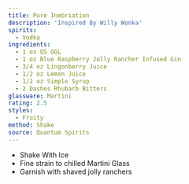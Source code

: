 ```yaml
---
title: Pure Inebriation
description: 'Inspired By Willy Wonka'
spirits:
  - Vodka
ingredients:
  - 1 oz QS GGL
  - 1 oz Blue Raspberry Jolly Rancher Infused Gin
  - 3/4 oz Lingonberry Juice
  - 1/2 oz Lemon Juice
  - 1/2 oz Simple Syrup
  - 2 Dashes Rhubarb Bitters
glassware: Martini
rating: 2.5
styles:
  - Fruity
method: Shake
source: Quantum Spirits
---
```


- Shake With Ice
- Fine strain to chilled Martini Glass
- Garnish with shaved jolly ranchers